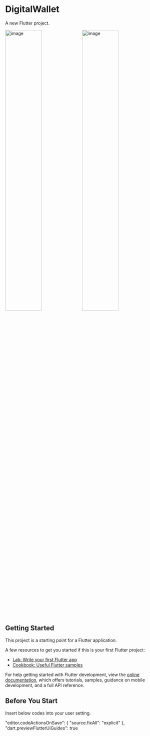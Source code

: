 # DigitalWallet

A new Flutter project.


<img width="48%" alt="image" src="https://github.com/gisellekim/flutter-DigitalWallet/assets/69022097/2cb0a2bd-9f2d-4f76-bb0d-b024942bd7cf">
<img width="48%" alt="image" src="https://github.com/gisellekim/flutter-DigitalWallet/assets/69022097/887eb8fc-d6ca-4cca-89b0-9b41e97b1869">



## Getting Started

This project is a starting point for a Flutter application.

A few resources to get you started if this is your first Flutter project:

- [Lab: Write your first Flutter app](https://docs.flutter.dev/get-started/codelab)
- [Cookbook: Useful Flutter samples](https://docs.flutter.dev/cookbook)

For help getting started with Flutter development, view the
[online documentation](https://docs.flutter.dev/), which offers tutorials,
samples, guidance on mobile development, and a full API reference.

## Before You Start

Insert below codes into your user setting.

  "editor.codeActionsOnSave": {
    "source.fixAll": "explicit"
  },
  "dart.previewFlutterUiGuides": true
